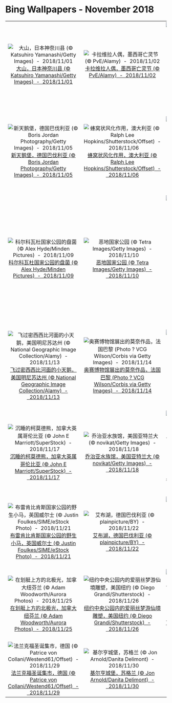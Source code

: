 # Bing Wallpapers - November 2018

| | | | |
|:-------------------------:|:-------------------------:|:-------------------------:|:-------------------------:|
| ![大山，日本神奈川县 (© Katsuhiro Yamanashi/Getty Images)  -  2018/11/01](https://bing.ee123.net/img/cn/fhd/2018/11/01.jpg)[大山，日本神奈川县 (© Katsuhiro Yamanashi/Getty Images)  -  2018/11/01](https://bing.ee123.net/img/cn/fhd/2018/11/01.jpg) | ![卡拉维拉人偶，墨西哥亡灵节 (© PvE/Alamy)  -  2018/11/02](https://bing.ee123.net/img/cn/fhd/2018/11/02.jpg)[卡拉维拉人偶，墨西哥亡灵节 (© PvE/Alamy)  -  2018/11/02](https://bing.ee123.net/img/cn/fhd/2018/11/02.jpg) | ![羚羊岛州立公园内的美洲野牛，美国犹他州  (© Conor Barry/Aurora Photos)  -  2018/11/03](https://bing.ee123.net/img/cn/fhd/2018/11/03.jpg)[羚羊岛州立公园内的美洲野牛，美国犹他州  (© Conor Barry/Aurora Photos)  -  2018/11/03](https://bing.ee123.net/img/cn/fhd/2018/11/03.jpg) | ![韦拉札诺海峡大桥上的赛跑者，美国纽约州 (© David Madison/Getty Images)  -  2018/11/04](https://bing.ee123.net/img/cn/fhd/2018/11/04.jpg)[韦拉札诺海峡大桥上的赛跑者，美国纽约州 (© David Madison/Getty Images)  -  2018/11/04](https://bing.ee123.net/img/cn/fhd/2018/11/04.jpg) |
| ![新天鹅堡，德国巴伐利亚 (© Boris Jordan Photography/Getty Images)  -  2018/11/05](https://bing.ee123.net/img/cn/fhd/2018/11/05.jpg)[新天鹅堡，德国巴伐利亚 (© Boris Jordan Photography/Getty Images)  -  2018/11/05](https://bing.ee123.net/img/cn/fhd/2018/11/05.jpg) | ![蜂窝状风化作用，澳大利亚 (© Ralph Lee Hopkins/Shutterstock/Offset)  -  2018/11/06](https://bing.ee123.net/img/cn/fhd/2018/11/06.jpg)[蜂窝状风化作用，澳大利亚 (© Ralph Lee Hopkins/Shutterstock/Offset)  -  2018/11/06](https://bing.ee123.net/img/cn/fhd/2018/11/06.jpg) | ![【今日立冬】江苏兴化市老街 (© ViewStock/Getty Images)  -  2018/11/07](https://bing.ee123.net/img/cn/fhd/2018/11/07.jpg)[【今日立冬】江苏兴化市老街 (© ViewStock/Getty Images)  -  2018/11/07](https://bing.ee123.net/img/cn/fhd/2018/11/07.jpg) | ![蓝色温泉州立公园内的海牛，美国佛罗里达州 (© Paul Nicklen/Getty Images)  -  2018/11/08](https://bing.ee123.net/img/cn/fhd/2018/11/08.jpg)[蓝色温泉州立公园内的海牛，美国佛罗里达州 (© Paul Nicklen/Getty Images)  -  2018/11/08](https://bing.ee123.net/img/cn/fhd/2018/11/08.jpg) |
| ![科尔科瓦杜国家公园的盘菌 (© Alex Hyde/Minden Pictures)  -  2018/11/09](https://bing.ee123.net/img/cn/fhd/2018/11/09.jpg)[科尔科瓦杜国家公园的盘菌 (© Alex Hyde/Minden Pictures)  -  2018/11/09](https://bing.ee123.net/img/cn/fhd/2018/11/09.jpg) | ![恶地国家公园 (© Tetra Images/Getty Images)  -  2018/11/10](https://bing.ee123.net/img/cn/fhd/2018/11/10.jpg)[恶地国家公园 (© Tetra Images/Getty Images)  -  2018/11/10](https://bing.ee123.net/img/cn/fhd/2018/11/10.jpg) | ![帝国战争博物馆北馆内的装置艺术‘Blood Swept Lands and Seas of Red’，英国曼彻斯特 (© Christopher Furlong/Getty Images)  -  2018/11/11](https://bing.ee123.net/img/cn/fhd/2018/11/11.jpg)[帝国战争博物馆北馆内的装置艺术‘Blood Swept Lands and Seas of Red’，英国曼彻斯特 (© Christopher Furlong/Getty Images)  -  2018/11/11](https://bing.ee123.net/img/cn/fhd/2018/11/11.jpg) | ![哈默斯利峡谷里的石头结构，澳大利亚 (© Frank Krahmer/Corbis Documentary/Getty Images)  -  2018/11/12](https://bing.ee123.net/img/cn/fhd/2018/11/12.jpg)[哈默斯利峡谷里的石头结构，澳大利亚 (© Frank Krahmer/Corbis Documentary/Getty Images)  -  2018/11/12](https://bing.ee123.net/img/cn/fhd/2018/11/12.jpg) |
| ![飞过密西西比河面的小天鹅，美国明尼苏达州 (© National Geographic Image Collection/Alamy)  -  2018/11/13](https://bing.ee123.net/img/cn/fhd/2018/11/13.jpg)[飞过密西西比河面的小天鹅，美国明尼苏达州 (© National Geographic Image Collection/Alamy)  -  2018/11/13](https://bing.ee123.net/img/cn/fhd/2018/11/13.jpg) | ![奥赛博物馆展出的莫奈作品，法国巴黎 (Photo ? VCG Wilson/Corbis via Getty Images)  -  2018/11/14](https://bing.ee123.net/img/cn/fhd/2018/11/14.jpg)[奥赛博物馆展出的莫奈作品，法国巴黎 (Photo ? VCG Wilson/Corbis via Getty Images)  -  2018/11/14](https://bing.ee123.net/img/cn/fhd/2018/11/14.jpg) | ![刘易斯和克拉克国家历史公园，美国俄勒冈州 (© Morey Milbradt/Alamy)  -  2018/11/15](https://bing.ee123.net/img/cn/fhd/2018/11/15.jpg)[刘易斯和克拉克国家历史公园，美国俄勒冈州 (© Morey Milbradt/Alamy)  -  2018/11/15](https://bing.ee123.net/img/cn/fhd/2018/11/15.jpg) | ![奇里比克特山脉国家自然公园的古代岩画，哥伦比亚 (© Steve Winter/Getty Images)  -  2018/11/16](https://bing.ee123.net/img/cn/fhd/2018/11/16.jpg)[奇里比克特山脉国家自然公园的古代岩画，哥伦比亚 (© Steve Winter/Getty Images)  -  2018/11/16](https://bing.ee123.net/img/cn/fhd/2018/11/16.jpg) |
| ![沉睡的柯莫德熊，加拿大英属哥伦比亚 (© John E Marriott/SuperStock)  -  2018/11/17](https://bing.ee123.net/img/cn/fhd/2018/11/17.jpg)[沉睡的柯莫德熊，加拿大英属哥伦比亚 (© John E Marriott/SuperStock)  -  2018/11/17](https://bing.ee123.net/img/cn/fhd/2018/11/17.jpg) | ![乔治亚水族馆，美国亚特兰大 (© novikat/Getty Images)  -  2018/11/18](https://bing.ee123.net/img/cn/fhd/2018/11/18.jpg)[乔治亚水族馆，美国亚特兰大 (© novikat/Getty Images)  -  2018/11/18](https://bing.ee123.net/img/cn/fhd/2018/11/18.jpg) | ![锡安国家公园内的维尔京河，美国犹他州 (© Justinreznick/Getty Images)  -  2018/11/19](https://bing.ee123.net/img/cn/fhd/2018/11/19.jpg)[锡安国家公园内的维尔京河，美国犹他州 (© Justinreznick/Getty Images)  -  2018/11/19](https://bing.ee123.net/img/cn/fhd/2018/11/19.jpg) | ![在百内国家公园上空飞翔的智利红鹳，智利 (© Ben Hall/Minden Pictures)  -  2018/11/20](https://bing.ee123.net/img/cn/fhd/2018/11/20.jpg)[在百内国家公园上空飞翔的智利红鹳，智利 (© Ben Hall/Minden Pictures)  -  2018/11/20](https://bing.ee123.net/img/cn/fhd/2018/11/20.jpg) |
| ![布雷肯比肯斯国家公园的野生小马，英国威尔士 (© Justin Foulkes/SIME/eStock Photo)  -  2018/11/21](https://bing.ee123.net/img/cn/fhd/2018/11/21.jpg)[布雷肯比肯斯国家公园的野生小马，英国威尔士 (© Justin Foulkes/SIME/eStock Photo)  -  2018/11/21](https://bing.ee123.net/img/cn/fhd/2018/11/21.jpg) | ![艾布湖，德国巴伐利亚 (© plainpicture/BY)  -  2018/11/22](https://bing.ee123.net/img/cn/fhd/2018/11/22.jpg)[艾布湖，德国巴伐利亚 (© plainpicture/BY)  -  2018/11/22](https://bing.ee123.net/img/cn/fhd/2018/11/22.jpg) | ![科莫湖，意大利瓦伦纳 (© Andrea Comi/Getty Images)  -  2018/11/23](https://bing.ee123.net/img/cn/fhd/2018/11/23.jpg)[科莫湖，意大利瓦伦纳 (© Andrea Comi/Getty Images)  -  2018/11/23](https://bing.ee123.net/img/cn/fhd/2018/11/23.jpg) | ![站在巨龟头上的达尔文雀 (© Tui De Roy/Minden Pictures)  -  2018/11/24](https://bing.ee123.net/img/cn/fhd/2018/11/24.jpg)[站在巨龟头上的达尔文雀 (© Tui De Roy/Minden Pictures)  -  2018/11/24](https://bing.ee123.net/img/cn/fhd/2018/11/24.jpg) |
| ![在划艇上方的北极光，加拿大纽芬兰 (© Adam Woodworth/Aurora Photos)  -  2018/11/25](https://bing.ee123.net/img/cn/fhd/2018/11/25.jpg)[在划艇上方的北极光，加拿大纽芬兰 (© Adam Woodworth/Aurora Photos)  -  2018/11/25](https://bing.ee123.net/img/cn/fhd/2018/11/25.jpg) | ![纽约中央公园内的爱丽丝梦游仙境雕塑，美国纽约  (© Diego Grandi/Shutterstock)  -  2018/11/26](https://bing.ee123.net/img/cn/fhd/2018/11/26.jpg)[纽约中央公园内的爱丽丝梦游仙境雕塑，美国纽约  (© Diego Grandi/Shutterstock)  -  2018/11/26](https://bing.ee123.net/img/cn/fhd/2018/11/26.jpg) | ![北极狐，挪威多夫勒山 (© Andy Trowbridge/Minden Pictures)  -  2018/11/27](https://bing.ee123.net/img/cn/fhd/2018/11/27.jpg)[北极狐，挪威多夫勒山 (© Andy Trowbridge/Minden Pictures)  -  2018/11/27](https://bing.ee123.net/img/cn/fhd/2018/11/27.jpg) | ![眺望圣艾夫斯湾的戈德雷维灯塔，英国康沃尔郡 (© David Chapman/Alamy)  -  2018/11/28](https://bing.ee123.net/img/cn/fhd/2018/11/28.jpg)[眺望圣艾夫斯湾的戈德雷维灯塔，英国康沃尔郡 (© David Chapman/Alamy)  -  2018/11/28](https://bing.ee123.net/img/cn/fhd/2018/11/28.jpg) |
| ![法兰克福圣诞集市，德国 (© Patrice von Collani/Westend61/Offset)  -  2018/11/29](https://bing.ee123.net/img/cn/fhd/2018/11/29.jpg)[法兰克福圣诞集市，德国 (© Patrice von Collani/Westend61/Offset)  -  2018/11/29](https://bing.ee123.net/img/cn/fhd/2018/11/29.jpg) | ![基尔亨城堡，苏格兰 (© Jon Arnold/Danita Delimont)  -  2018/11/30](https://bing.ee123.net/img/cn/fhd/2018/11/30.jpg)[基尔亨城堡，苏格兰 (© Jon Arnold/Danita Delimont)  -  2018/11/30](https://bing.ee123.net/img/cn/fhd/2018/11/30.jpg) |  |  |
